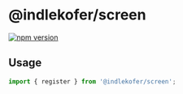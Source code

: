 # @indlekofer/screen

[![npm version](https://badge.fury.io/js/%40indlekofer%2Fscreen.svg)](https://badge.fury.io/js/%40indlekofer%2Fscreen)

## Usage

```js
import { register } from '@indlekofer/screen';

```

